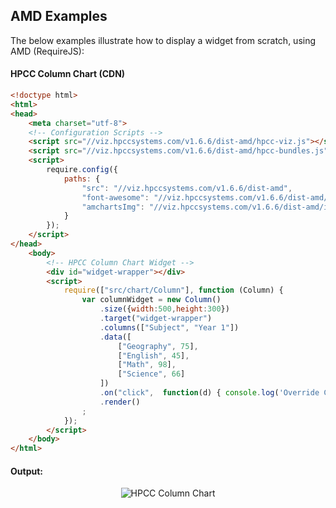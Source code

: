 ## AMD Examples
The below examples illustrate how to display a widget from scratch, using AMD (RequireJS):

#### HPCC Column Chart (CDN)
```html
<!doctype html>
<html>
<head>
    <meta charset="utf-8">
    <!-- Configuration Scripts -->
    <script src="//viz.hpccsystems.com/v1.6.6/dist-amd/hpcc-viz.js"></script> <!-- RequireJS Library Auto Loads -->
    <script src="//viz.hpccsystems.com/v1.6.6/dist-amd/hpcc-bundles.js"></script>
    <script> 
        require.config({
            paths: {
                "src": "//viz.hpccsystems.com/v1.6.6/dist-amd",
                "font-awesome": "//viz.hpccsystems.com/v1.6.6/dist-amd/font-awesome/css/font-awesome.min",
                "amchartsImg": "//viz.hpccsystems.com/v1.6.6/dist-amd/img/amcharts/" /* Only needed if using AmCharts */
            }
        });
    </script>
</head>
    <body>
        <!-- HPCC Column Chart Widget -->
        <div id="widget-wrapper"></div>
        <script>
            require(["src/chart/Column"], function (Column) {
                var columnWidget = new Column()
                    .size({width:500,height:300})
                    .target("widget-wrapper")
                    .columns(["Subject", "Year 1"])   
                    .data([
                        ["Geography", 75],
                        ["English", 45],
                        ["Math", 98],
                        ["Science", 66]
                    ])
                    .on("click",  function(d) { console.log('Override Click: ' + JSON.stringify(d)); })
                    .render()
                ;
            });
        </script>
    </body>
</html>
```
<h4>Output:</h4>
<p align="center">
  <img src="../../images/hpcc-column-chart.jpg" alt="HPCC Column Chart"/>
</p>
